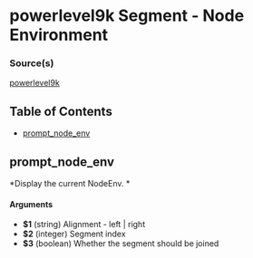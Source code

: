 # powerlevel9k Segment - Node Environment


### Source(s)

[powerlevel9k](https://github.com/bhilburn/powerlevel9k)

## Table of Contents

- [prompt_node_env](#prompt_node_env)

## prompt_node_env
*Display the current NodeEnv. *

#### Arguments

- **$1** (string) Alignment - left | right
- **$2** (integer) Segment index
- **$3** (boolean) Whether the segment should be joined


